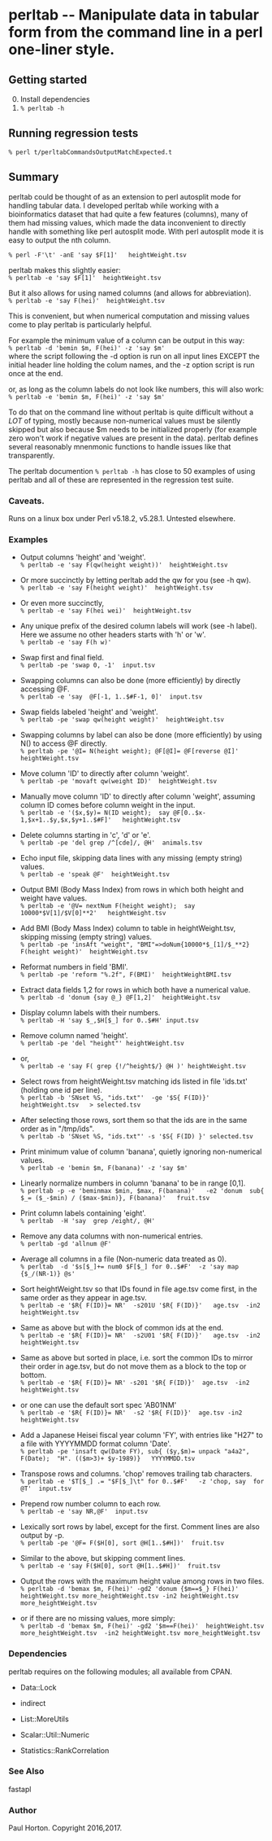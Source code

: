 # perltab -- Manipulate data in tabular form from the command line in a perl one-liner style.


## Getting started
0. Install dependencies
1. `% perltab -h`

## Running regression tests
`% perl t/perltabCommandsOutputMatchExpected.t`


## Summary
perltab could be thought of as an extension to perl autosplit mode for handling tabular data.  I developed perltab while working with a bioinformatics dataset that had quite a few features (columns), many of them had missing values, which made the data inconvenient to directly handle with something like perl autosplit mode.  With perl autosplit mode it is easy to output the nth column.

`% perl -F'\t' -anE 'say $F[1]'   heightWeight.tsv`

perltab makes this slightly easier:<BR>
`% perltab -e 'say $F[1]'  heightWeight.tsv`

But it also allows for using named columns (and allows for abbreviation).<BR>
`% perltab -e 'say F(hei)'  heightWeight.tsv`

This is convenient, but when numerical computation and missing values come to play perltab is particularly helpful.

For example the minimum value of a column can be output in this way:<BR>
`% perltab -d 'bemin $m, F(hei)' -z 'say $m'`<BR>
where the script following the -d option is run on all input lines EXCEPT the initial header line holding the colum names, and the -z option script is run once at the end.

or, as long as the column labels do not look like numbers, this will also work:<BR>
`% perltab -e 'bemin $m, F(hei)' -z 'say $m'`


To do that on the command line without perltab is quite difficult without a *LOT* of typing, mostly because non-numerical values must be silently skipped but also because $m needs to be initialized properly (for example zero won't work if negative values are present in the data).  perltab defines several reasonably mnenmonic functions to handle issues like that transparently.


The perltab documention `% perltab -h` has close to 50 examples of using perltab and all of these are represented in the regression test suite.


### Caveats.
Runs on a linux box under Perl v5.18.2, v5.28.1.  Untested elsewhere.


### Examples

* Output columns 'height' and 'weight'.<BR>
`% perltab -e 'say F(qw(height weight))'  heightWeight.tsv`

* Or more succinctly by letting perltab add the qw for you (see -h qw).<BR>
`% perltab -e 'say F(height weight)'  heightWeight.tsv`

* Or even more succinctly,<BR>
`% perltab -e 'say F(hei wei)'  heightWeight.tsv`

* Any unique prefix of the desired column labels will work (see -h label).  Here we assume no other headers starts with 'h' or 'w'.<BR>
`% perltab -e 'say F(h w)'`

* Swap first and final field.<BR>
`% perltab -pe 'swap 0, -1'  input.tsv`

* Swapping columns can also be done (more efficiently) by directly accessing @F.<BR>
`% perltab -e 'say  @F[-1, 1..$#F-1, 0]'  input.tsv`

* Swap fields labeled 'height' and 'weight'.<BR>
`% perltab -pe 'swap qw(height weight)'  heightWeight.tsv`

* Swapping columns by label can also be done (more efficiently) by using N() to access @F directly.<BR>
`% perltab -pe '@I= N(height weight); @F[@I]= @F[reverse @I]'  heightWeight.tsv`

* Move column 'ID' to directly after column 'weight'.<BR>
`% perltab -pe 'movaft qw(weight ID)'  heightWeight.tsv`

* Manually move column 'ID' to directly after column 'weight', assuming column ID comes before column weight in the input.<BR>
`% perltab -e '($x,$y)= N(ID weight);  say @F[0..$x-1,$x+1..$y,$x,$y+1..$#F]'   heightWeight.tsv`

* Delete columns starting in 'c', 'd' or 'e'.<BR>
`% perltab -pe 'del grep /^[cde]/, @H'  animals.tsv`

* Echo input file, skipping data lines with any missing (empty string) values.<BR>
`% perltab -e 'speak @F'  heightWeight.tsv`

* Output BMI (Body Mass Index) from rows in which both height and weight have values.<BR>
`% perltab -e '@V= nextNum F(height weight);  say 10000*$V[1]/$V[0]**2'   heightWeight.tsv`

* Add BMI (Body Mass Index) column to table in heightWeight.tsv, skipping missing (empty string) values.<BR>
`% perltab -pe 'insAft "weight", "BMI"=>doNum{10000*$_[1]/$_**2} F(height weight)'  heightWeight.tsv`

* Reformat numbers in field 'BMI'.<BR>
`% perltab -pe 'reform "%.2f", F(BMI)'  heightWeightBMI.tsv`

* Extract data fields 1,2 for rows in which both have a numerical value.<BR>
`% perltab -d 'donum {say @_} @F[1,2]'  heightWeight.tsv`

* Display column labels with their numbers.<BR>
`% perltab -H 'say $_,$H[$_] for 0..$#H' input.tsv`

* Remove column named 'height'.<BR>
`% perltab -pe 'del "height"' heightWeight.tsv`

* or,<BR>
`% perltab -e 'say F( grep {!/^height$/} @H )' heightWeight.tsv `

* Select rows from heightWeight.tsv matching ids listed in file 'ids.txt' (holding one id per line).<BR>
`% perltab -b 'SNset %S, "ids.txt"'  -ge '$S{ F(ID)}'  heightWeight.tsv   > selected.tsv`

* After selecting those rows, sort them so that the ids are in the same order as in "/tmp/ids".<BR>
`% perltab -b 'SNset %S, "ids.txt"' -s '$S{ F(ID) }' selected.tsv`

* Print minimum value of column 'banana', quietly ignoring non-numerical values.<BR>
`% perltab -e 'bemin $m, F(banana)' -z 'say $m'`

* Linearly normalize numbers in column 'banana' to be in range [0,1].<BR>
`% perltab -p -e 'beminmax $min, $max, F(banana)'   -e2 'donum  sub{ $_= ($_-$min) / ($max-$min)}, F(banana)'   fruit.tsv`

* Print column labels containing 'eight'.<BR>
`% perltab  -H 'say  grep /eight/, @H'`

* Remove any data columns with non-numerical entries.<BR>
`% perltab -gd 'allnum @F'`

* Average all columns in a file (Non-numeric data treated as 0).<BR>
`% perltab  -d '$s[$_]+= num0 $F[$_] for 0..$#F'  -z 'say map {$_/(NR-1)} @s'`

* Sort heightWeight.tsv so that IDs found in file age.tsv come first, in the same order as they appear in age.tsv.<BR>
`% perltab -e '$R{ F(ID)}= NR'  -s201U '$R{ F(ID)}'   age.tsv  -in2 heightWeight.tsv`

* Same as above but with the block of common ids at the end.<BR>
`% perltab -e '$R{ F(ID)}= NR'  -s2U01 '$R{ F(ID)}'   age.tsv  -in2 heightWeight.tsv`

* Same as above but sorted in place, i.e. sort the common IDs to mirror their order in age.tsv, but do not move them as a block to the top or bottom.<BR>
`% perltab -e '$R{ F(ID)}= NR' -s201 '$R{ F(ID)}'  age.tsv  -in2 heightWeight.tsv`

* or one can use the default sort spec 'AB01NM'<BR>
`% perltab -e '$R{ F(ID)}= NR'  -s2 '$R{ F(ID)}'  age.tsv -in2 heightWeight.tsv`

* Add a Japanese Heisei fiscal year column 'FY', with entries like "H27" to a file with YYYYMMDD format column 'Date'.<BR>
`% perltab -pe 'insaft qw(Date FY), sub{ ($y,$m)= unpack "a4a2", F(Date);  "H". (($m>3)+ $y-1989)}   YYYYMMDD.tsv`

* Transpose rows and columns.  'chop' removes trailing tab characters.<BR>
`% perltab -e '$T[$_] .= "$F[$_]\t" for 0..$#F'   -z 'chop, say  for @T'  input.tsv`

* Prepend row number column to each row.<BR>
`% perltab -e 'say NR,@F'  input.tsv`

* Lexically sort rows by label, except for the first.  Comment lines are also output by -p.<BR>
`% perltab -pe '@F= F($H[0], sort @H[1..$#H])'  fruit.tsv`

* Similar to the above, but skipping comment lines.<BR>
`% perltab -e 'say F($H[0], sort @H[1..$#H])'  fruit.tsv`

* Output the rows with the maximum height value among rows in two files.<BR>
`% perltab -d 'bemax $m, F(hei)' -gd2 'donum {$m==$_} F(hei)'  heightWeight.tsv more_heightWeight.tsv
          -in2 heightWeight.tsv more_heightWeight.tsv`

* or if there are no missing values, more simply:<BR>
`% perltab -d 'bemax $m, F(hei)' -gd2 '$m==F(hei)'  heightWeight.tsv more_heightWeight.tsv  -in2 heightWeight.tsv more_heightWeight.tsv`


### Dependencies

perltab requires on the following modules; all available from CPAN.

* Data::Lock

* indirect

* List::MoreUtils

* Scalar::Util::Numeric

* Statistics::RankCorrelation


### See Also
fastapl


### Author
Paul Horton.  Copyright 2016,2017.
